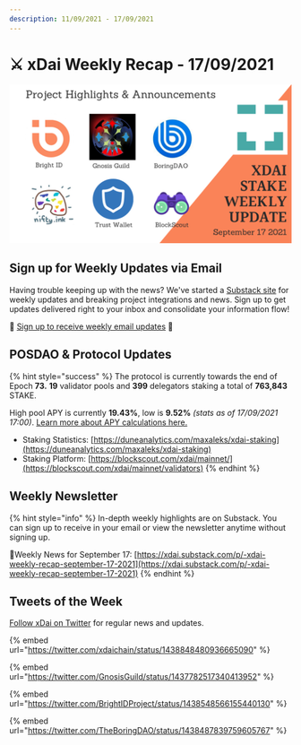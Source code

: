 ```yaml
---
description: 11/09/2021 - 17/09/2021
---
```


# ⚔️ xDai Weekly Recap - 17/09/2021

![](../../../../.gitbook/assets/Weekly-update.png)

## Sign up for Weekly Updates via Email <a href="#sign-up-for-weekly-updates-via-email" id="sign-up-for-weekly-updates-via-email"></a>

Having trouble keeping up with the news? We've started a [Substack site](https://xdai.substack.com/) for weekly updates and breaking project integrations and news. Sign up to get updates delivered right to your inbox and consolidate your information flow!‌

💌 [Sign up to receive weekly email updates](https://xdai.substack.com/) ​💌‌‌‌

## POSDAO & Protocol Updates <a href="#posdao-and-protocol-updates" id="posdao-and-protocol-updates"></a>

{% hint style="success" %}
The protocol is currently towards the end of Epoch **73.** **19** validator pools and **399** delegators staking a total of **763,843** STAKE.

High pool APY is currently **19.43%**, low is **9.52%** _(stats as of 17/09/2021 17:00)_. [Learn more about APY calculations here.](https://app.gitbook.com/@poa/s/xdai/\~/drafts/-Mi7o2SJKCklOZ9TL6Mv/about-xdai/faqs/public-staking-validators-and-delegators#what-is-apy-annual-percentage-yield)​

* Staking Statistics: [https://duneanalytics.com/maxaleks/xdai-staking](https://duneanalytics.com/maxaleks/xdai-staking)​
* Staking Platform: [https://blockscout.com/xdai/mainnet/](https://blockscout.com/xdai/mainnet/validators)
{% endhint %}

## Weekly Newsletter <a href="#weekly-newsletter" id="weekly-newsletter"></a>

{% hint style="info" %}
In-depth weekly highlights are on Substack. You can sign up to receive in your email or view the newsletter anytime without signing up.

📰Weekly News for September 17: [https://xdai.substack.com/p/-xdai-weekly-recap-september-17-2021](https://xdai.substack.com/p/-xdai-weekly-recap-september-17-2021)
{% endhint %}

## Tweets of the Week <a href="#tweets-of-the-week" id="tweets-of-the-week"></a>

​[Follow xDai on Twitter](https://twitter.com/xdaichain) for regular news and updates.

{% embed url="https://twitter.com/xdaichain/status/1438848480936665090" %}

{% embed url="https://twitter.com/GnosisGuild/status/1437782517340413952" %}

{% embed url="https://twitter.com/BrightIDProject/status/1438548566155440130" %}

{% embed url="https://twitter.com/TheBoringDAO/status/1438487839759605767" %}

